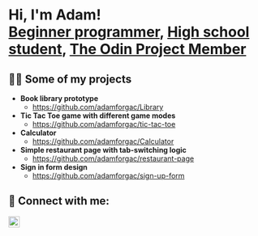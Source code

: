<h1>Hi, I'm Adam! <br/><a href="https://github.com/adamforgac">Beginner programmer</a>, <a href="http://www.gjszlin.cz/gztgm/">High school student</a>, <a href="https://www.theodinproject.com/">The Odin Project Member</a></h1>

<h2>👨‍💻 Some of my projects</h2>

- <b>Book library prototype</b>
  - https://github.com/adamforgac/Library
- <b>Tic Tac Toe game with different game modes</b>
  - https://github.com/adamforgac/tic-tac-toe
- <b>Calculator</b>
  - https://github.com/adamforgac/Calculator
- <b>Simple restaurant page with tab-switching logic</b>
  - https://github.com/adamforgac/restaurant-page
- <b>Sign in form design</b>
  - https://github.com/adamforgac/sign-up-form

<h2> 🤳 Connect with me:</h2>

[<img align="left" alt="JoshMadakor | Instagram" width="22px" src="https://www.instagram.com/adamforgacc" />][instagram]

[instagram]: https://www.instagram.com/joshmadakor/
